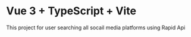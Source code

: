 # Vue 3 + TypeScript + Vite
This project for user searching all socail media platforms using Rapid Api
